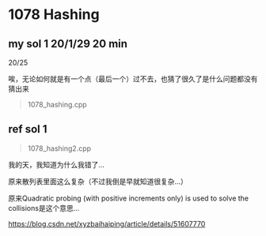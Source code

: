 # 1078 Hashing

## my sol 1     20/1/29     20 min

20/25

唉，无论如何就是有一个点（最后一个）过不去，也猜了很久了是什么问题都没有猜出来

> 1078_hashing.cpp

## ref sol 1

> 1078_hashing2.cpp

我的天，我知道为什么我错了...

原来散列表里面这么复杂（不过我倒是早就知道很复杂...）

原来Quadratic probing (with positive increments only) is used to solve the collisions是这个意思...

https://blog.csdn.net/xyzbaihaiping/article/details/51607770

